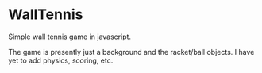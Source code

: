 WallTennis
==========

Simple wall tennis game in javascript.

The game is presently just a background and the racket/ball objects. I have yet to add physics, scoring, etc.